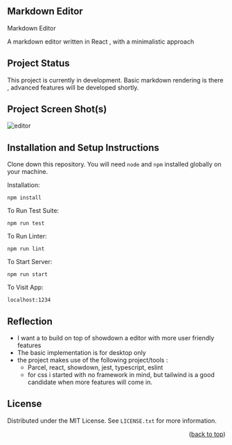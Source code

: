 ## Markdown Editor


Markdown Editor 


A markdown editor written in React , with a minimalistic approach 

## Project Status


This project is currently in development. 
Basic markdown rendering is there , advanced features will be developed shortly. 
## Project Screen Shot(s)

![editor](https://github.com/user-attachments/assets/4514a733-42ce-43d1-9286-4942a8f30ddf)




## Installation and Setup Instructions

Clone down this repository. You will need `node` and `npm` installed globally on your machine.  

Installation:

`npm install`  

To Run Test Suite:  

`npm run test`  

To Run Linter:  

`npm run lint`  


To Start Server:

`npm run start`  

To Visit App:

`localhost:1234`  

## Reflection

  - I want a to build on top of showdown a editor with more user friendly features
  - The basic implementation is for desktop only 
  - the project makes use of the following project/tools :
      - Parcel, react, showdown, jest, typescript, eslint
      - for css i started with no framework in mind, but tailwind is a good candidate when more features will come in. 
    


<!-- LICENSE -->
## License

Distributed under the MIT License. See `LICENSE.txt` for more information.

<p align="right">(<a href="#readme-top">back to top</a>)</p>
